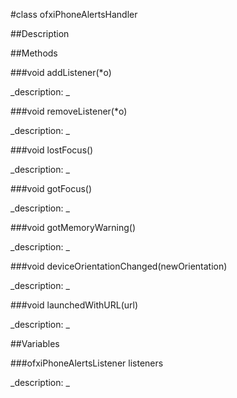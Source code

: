 #class ofxiPhoneAlertsHandler


##Description





##Methods



###void addListener(*o)

<!--

_syntax: addListener(*o)_

_name: addListener_

_returns: void_

_returns_description: _

_parameters: ofxiPhoneAlertsListener *o_

_access: public_

_version_started: 007_

_version_deprecated: _

_summary: _

_constant: False_

_static: no_

_visible: True_

_advanced: False_



-->

_description: _







###void removeListener(*o)

<!--

_syntax: removeListener(*o)_

_name: removeListener_

_returns: void_

_returns_description: _

_parameters: ofxiPhoneAlertsListener *o_

_access: public_

_version_started: 007_

_version_deprecated: _

_summary: _

_constant: False_

_static: no_

_visible: True_

_advanced: False_



-->

_description: _







###void lostFocus()

<!--

_syntax: lostFocus()_

_name: lostFocus_

_returns: void_

_returns_description: _

_parameters: _

_access: public_

_version_started: 007_

_version_deprecated: _

_summary: _

_constant: False_

_static: no_

_visible: True_

_advanced: False_



-->

_description: _







###void gotFocus()

<!--

_syntax: gotFocus()_

_name: gotFocus_

_returns: void_

_returns_description: _

_parameters: _

_access: public_

_version_started: 007_

_version_deprecated: _

_summary: _

_constant: False_

_static: no_

_visible: True_

_advanced: False_



-->

_description: _







###void gotMemoryWarning()

<!--

_syntax: gotMemoryWarning()_

_name: gotMemoryWarning_

_returns: void_

_returns_description: _

_parameters: _

_access: public_

_version_started: 007_

_version_deprecated: _

_summary: _

_constant: False_

_static: no_

_visible: True_

_advanced: False_



-->

_description: _







###void deviceOrientationChanged(newOrientation)

<!--

_syntax: deviceOrientationChanged(newOrientation)_

_name: deviceOrientationChanged_

_returns: void_

_returns_description: _

_parameters: int newOrientation_

_access: public_

_version_started: 007_

_version_deprecated: _

_summary: _

_constant: False_

_static: no_

_visible: True_

_advanced: False_



-->

_description: _







###void launchedWithURL(url)

<!--

_syntax: launchedWithURL(url)_

_name: launchedWithURL_

_returns: void_

_returns_description: _

_parameters: string url_

_access: public_

_version_started: 007_

_version_deprecated: _

_summary: _

_constant: False_

_static: no_

_visible: True_

_advanced: False_



-->

_description: _







##Variables



###ofxiPhoneAlertsListener listeners

<!--

_name: listeners_

_type: ofxiPhoneAlertsListener_

_access: protected_

_version_started: 007_

_version_deprecated: _

_summary: _

_visible: True_

_constant: True_

_advanced: False_



-->

_description: _







